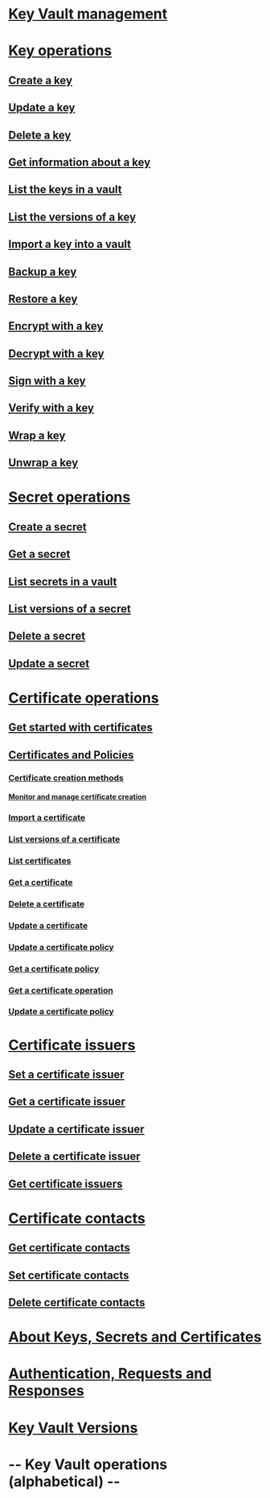 # [Key Vault management](../../api-ref/keyvault/Vaults.json)
# [Key operations](key-operations.md)
## [Create a key](../../api-ref/keyvault/CreateKey.json)
## [Update a key](../../api-ref/keyvault/UpdateKey.json)
## [Delete a key](../../api-ref/keyvault/DeleteKey.json)
## [Get information about a key](../../api-ref/keyvault/GetKey.json)
## [List the keys in a vault](../../api-ref/keyvault/GetKeys.json)
## [List the versions of a key](../../api-ref/keyvault/GetKeyVersions.json)
## [Import a key into a vault](../../api-ref/keyvault/ImportKey.json)
## [Backup a key](../../api-ref/keyvault/BackupKey.json)
## [Restore a key](../../api-ref/keyvault/RestoreKey.json)
## [Encrypt with a key](../../api-ref/keyvault/encrypt.json)
## [Decrypt with a key](../../api-ref/keyvault/decrypt.json)
## [Sign with a key](../../api-ref/keyvault/sign.json)
## [Verify with a key](../../api-ref/keyvault/verify.json)
## [Wrap a key](../../api-ref/keyvault/wrapKey.json)
## [Unwrap a key](../../api-ref/keyvault/unwrapKey.json)
# [Secret operations](secret-operations.md)
## [Create a secret](../../api-ref/keyvault/SetSecret.json)
## [Get a secret](../../api-ref/keyvault/GetSecret.json)
## [List secrets in a vault](../../api-ref/keyvault/GetSecrets.json)
## [List versions of a secret](../../api-ref/keyvault/GetSecretVersions.json)
## [Delete a secret](../../api-ref/keyvault/DeleteSecret.json)
## [Update a secret](../../api-ref/keyvault/UpdateSecret.json)
# [Certificate operations](certificate-operations.md)
## [Get started with certificates](certificate-scenarios.md)
## [Certificates and Policies](certificates-and-policies.md)
### [Certificate creation methods](create-a-certificate.md)
#### [Monitor and manage certificate creation](create-certificate-scenarios.md)
### [Import a certificate](../../api-ref/keyvault/ImportCertificate.md)
### [List versions of a certificate](../../api-ref/keyvault/GetCertificateVersions.json)
### [List certificates](../../api-ref/keyvault/GetCertificates.json)
### [Get a certificate](../../api-ref/keyvault/GetCertificate.json)
### [Delete a certificate](../../api-ref/keyvault/DeleteCertificate.json)
### [Update a certificate](../../api-ref/keyvault/UpdateCertificate.json)
### [Update a certificate policy](../../api-ref/keyvault/UpdateCertificatePolicy.json)
### [Get a certificate policy](../../api-ref/keyvault/GetCertificatePolicy.json)
### [Get a certificate operation](../../api-ref/keyvault/GetCertificateOperation.json)
### [Update a certificate policy](../../api-ref/keyvault/UpdateCertificatePolicy.json)
# [Certificate issuers](certificate-issuers.md)
## [Set a certificate issuer](../../api-ref/keyvault/SetCertificateIssuer.json)
## [Get a certificate issuer](../../api-ref/keyvault/GetCertificateIssuer.json)
## [Update a certificate issuer](../../api-ref/keyvault/UpdateCertificateIssuer.json)
## [Delete a certificate issuer](../../api-ref/keyvault/DeleteCertificateIssuer.json)
## [Get certificate issuers](../../api-ref/keyvault/GetCertificateIssuers.json)
# [Certificate contacts](certificate-contacts.md)
## [Get certificate contacts](../../api-ref/keyvault/GetCertificateContacts.json)
## [Set certificate contacts](../../api-ref/keyvault/SetCertificateContacts.json)
## [Delete certificate contacts](../../api-ref/keyvault/DeleteCertificateContacts.json)
# [About Keys, Secrets and Certificates](about-keys--secrets-and-certificates.md)
# [Authentication, Requests and Responses](authentication--requests-and-responses.md)
# [Key Vault Versions](key-vault-versions.md)
# -- Key Vault operations (alphabetical) --
